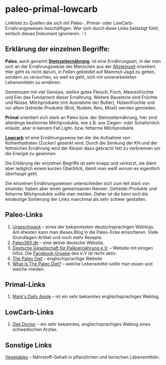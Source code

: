 paleo-primal-lowcarb
====================

Linkliste zu Quellen die sich mit Paleo-, Primal- oder LowCarb-Ernährungsweisen beschäftigen. Wer sich durch diese Links belästigt fühlt, einfach dieses Dokument ignorieren. :-)

## Erklärung der einzelnen Begriffe:

**Paleo**, auch genannt [**Steinzeiternährung**](http://de.wikipedia.org/wiki/Steinzeitern%C3%A4hrung), ist eine Ernährungsart, in der man sich an der Ernährungsweise der Menschen aus der [Altsteinzeit](http://de.wikipedia.org/wiki/Altsteinzeit) orientiert. Hier geht es nicht darum, in Fellen gekleidet auf Mammut-Jagd zu gehen, sondern zu versuchen, so weit es geht, sich mit unverarbeiteten Lebensmitteln zu ernähren.

Gemeinsam mit viel Gemüse, stellen gutes Fleisch, Fisch, Meeresfrüchte und Eier das Fundament dieser Ernährung. Weitere Bausteine sind Früchte und Nüsse. Milchprodukte (mit Ausnahme der Butter), Hülsenfrüchte und vor allem Getreide-Produkte (Brot, Nudeln, Reis, Müsli) werden gemieden.

**Primal** orientiert sich stark an Paleo bzw. der Steinzeiternährung, hier sind allerdings bestimmte Milchprodukte, wie z.B. aus Ziegen- oder Schafsmilch erlaubt, aber in keinem Fall Light- bzw. fettarme Milchprodukte.

[**Lowcarb**](http://de.wikipedia.org/wiki/Low-Carb) ist eine Ernährungsweise bei der die Aufnahme von Kohlenhydraten (Zucker) gesenkt wird. Durch die Senkung der KH und der fettreichen Ernährung wird der Körper dazu gebracht fett zu verbrennen um die Energie zu gewinnen.

Die Erklärung der einzelnen Begriffe ist sehr knapp und verkürzt, sie dient aber lediglich einem kurzen Überblick, damit man weiß worum es eigentlich überhaupt geht.

Die einzelnen Ernährungsweisen unterschieden sich zum teil stark von einander, haben aber einen gemeinsamen Nenner: Getreide-Produkte und fettarme Milchprodukte sollte man meiden. Daher ist die kann sich die eindeutige Sortierung der Links manchmal als sehr schwer gestalten.

## Paleo-Links

1. [Urgeschmack](http://www.urgeschmack.de) – eines der bekanntesten deutschsprachigen Weblogs. Am ehesten kann man dieses Blog in die Paleo-Ecke einsortieren. Viele Grundlagen-Artikel und noch mehr Rezepte.
2. [Paleo360.de](http://www.paleo360.de) – eine aktive deutsche Website.
3. [Deutsche Gesellschaft für Paläoernährung e.V.](http://palaeo-gesellschaft.de) – Website mit einigen Infos. Die [Facebook-Gruppe](https://www.facebook.com/groups/255817637868947/) des e.V ist recht aktiv.
4. [The Paleo Diet](http://thepaleodiet.com) – englischsprachige Website
5. [What Is The Paleo Diet?](http://robbwolf.com/what-is-the-paleo-diet/) – welche Lebensmittel sollte man essen und welche meiden.

## Primal-Links

1. [Mark's Daily Apple](http://www.marksdailyapple.com) – ist ein sehr bekanntes englischsprachiges Weblog.

## LowCarb-Links

1. [Diet Doctor](http://www.dietdoctor.com) – ein sehr bekanntes, englischsprachiges Weblog eines schwedischen Arztes.

## Sonstige Links

[Vegetables](http://diagnosisdiet.com/food/vegetables/) – Nährstoff-Gehalt in pflanzlichen und tierischen Lebensmitteln.
